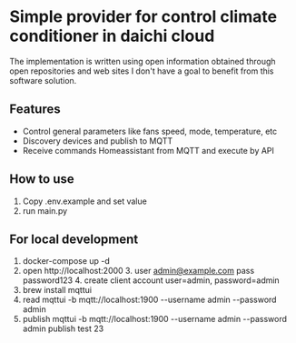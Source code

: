 # Simple provider for control climate conditioner in daichi cloud

The implementation is written using open information obtained through open repositories and web sites
I don't have a goal to benefit from this software solution.

## Features

- Control general parameters like fans speed, mode, temperature, etc
- Discovery devices and publish to MQTT
- Receive commands Homeassistant from MQTT and execute by API

## How to use

1. Copy .env.example and set value
2. run main.py

## For local development

1. docker-compose up -d
2. open http://localhost:2000
    3. user admin@example.com pass password123
    4. create client account user=admin, password=admin
3. brew install mqttui
4. read mqttui -b mqtt://localhost:1900 --username admin --password admin
5. publish mqttui -b mqtt://localhost:1900 --username admin --password admin publish test 23